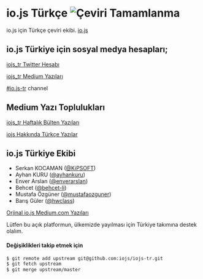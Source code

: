 # io.js Türkçe ![Çeviri Tamamlanma](https://img.shields.io/badge/Tamanlanma-%2525-green.svg?style=flat-square)

io.js için Türkçe çeviri ekibi. [io.js](http://iojs.org)

## io.js Türkiye için sosyal medya hesapları;

[iojs_tr Twitter Hesabı](https://twitter.com/iojs_tr)

[iojs_tr Medium Yazıları](https://medium.com/@iojs_tr)

[#io.js-tr](http://webchat.freenode.net/?channels=io.js-tr) channel
## Medium Yazı Toplulukları

[iojs_tr Haftalık Bülten Yazıları ](https://medium.com/iojstr-haftalik-bulten)

[iojs Hakkında Türkçe Yazılar ](https://medium.com/iojs-hakkinda-yazilar)


## io.js Türkiye Ekibi

- Serkan KOCAMAN ([@KiPSOFT](https://github.com/kipsoft))
- Ayhan KURU ([@ayhankuru](https://github.com/ayhankuru))
- Enver Arslan ([@enverarslan](https://github.com/enverarslan))
- Behcet ([@behcet-li](https://github.com/behcet-li)) 
- Mustafa Özgüner ([@mustafaozguner](https://github.com/mustafaozguner))
- Barış Güler ([@hwclass](https://github.com/hwclass))


[Orjinal io.js Medium.com Yazıları](https://medium.com/@iojs)

Lütfen bu açık platformun, ülkemizde yayılması için Türkiye takımına destek olalım.


#### Değişiklikleri takip etmek için
```sh
$ git remote add upstream git@github.com:iojs/iojs-tr.git
$ git fetch upstream
$ git merge upstream/master
```
